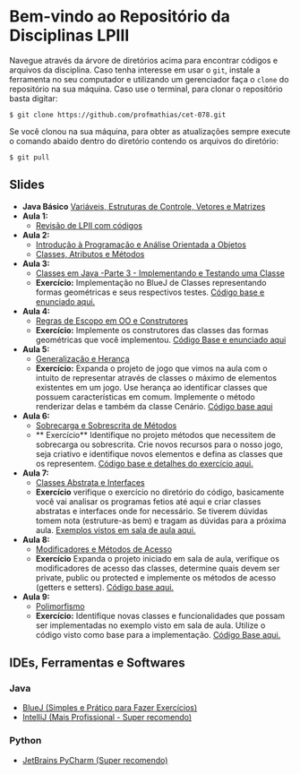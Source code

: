 # Bem-vindo ao Repositório da Disciplinas LPIII

Navegue através da árvore de diretórios acima para encontrar códigos e arquivos da disciplina.
Caso tenha interesse em usar o `git`, instale a ferramenta no seu computador e utilizando um
gerenciador faça o `clone` do repositório na sua máquina. Caso use o terminal, para clonar o
repositório basta digitar:

```
$ git clone https://github.com/profmathias/cet-078.git
```

Se você clonou na sua máquina, para obter as atualizações sempre execute o comando abaido dentro do diretório contendo
os arquivos do diretório:

```
$ git pull
```

## Slides
- **Java Básico**  [Variáveis, Estruturas de Controle, Vetores e Matrizes](https://www.icloud.com/iclouddrive/0_X3PB-3zCoTArSbEFWR7aCGQ)
- **Aula 1:**
    - [Revisão de LPII com códigos](https://github.com/profmathias/cet-078/tree/master/aula1-exemplos)
- **Aula 2:**
    - [Introdução à Programação e Análise Orientada a Objetos](https://www.icloud.com/iclouddrive/0XOC0zx153RF7Tj9tN5dPQKDg)
    - [Classes, Atributos e Métodos](https://www.icloud.com/iclouddrive/0MPZU1w60AGnxzn6zcQIsDd1A)
- **Aula 3:**
    - [Classes em Java -Parte 3 - Implementando e Testando uma Classe](https://www.icloud.com/iclouddrive/0AEI5bZKNqpFkp3dMEutl7UPg#Parte_3_-_Implementando_e_Testando_uma_Classe)
    - **Exercício:** Implementação no BlueJ de Classes representando formas geométricas e seus respectivos testes. [Código base e enunciado aqui.](https://github.com/profmathias/cet-078/tree/master/Aula3-Primeira-Classe-OO)
- **Aula 4:**
    - [Regras de Escopo em OO e Construtores](https://www.icloud.com/iclouddrive/0_5Y7Li5pGrExBAqHRFKbL0RQ#Parte_4_-_Regras_de_Escopo_em_OO_e_Construtores)
    - **Exercício:** Implemente os construtores das classes das formas geométricas que você implementou. [Código Base e enunciado aqui](https://github.com/profmathias/cet-078/tree/master/Aula4-Construtores)
- **Aula 5:**
    - [Generalização e Herança](https://www.icloud.com/iclouddrive/0u-Tuyx-lOlwhy-tPhbQHaAnA)
    - **Exercício:** Expanda o projeto de jogo que vimos na aula com o intuito de representar através de classes o máximo
    de elementos existentes em um jogo. Use herança ao identificar classes que possuem características em comum. Implemente o método renderizar delas e também da classe Cenário. [Código base aqui](https://github.com/profmathias/cet-078/tree/master/Aula5-Heranca)
- **Aula 6:**
    - [Sobrecarga e Sobrescrita de Métodos](https://www.icloud.com/iclouddrive/0orpUuYW4isWh1qfKBFgRdKPA)
    - ** Exercício** Identifique no projeto métodos que necessitem de sobrecarga ou sobrescrita. Crie novos recursos para o nosso jogo, seja criativo e identifique novos elementos e defina as classes que os representem. [Código base e detalhes do exercício aqui.](https://github.com/profmathias/cet-078/tree/master/Aula6-Sobrecarga-e-sobrescrita-de-metodos)
- **Aula 7:**
    - [Classes Abstrata e Interfaces](https://www.icloud.com/iclouddrive/03OvAW04xpYLdX-jCJskfpI-g#Parte_7_-_Interface_e_Classes_Abstratas)
    - **Exercício** verifique o exercício no diretório do código, basicamente você vai analisar os programas fetios até aqui e criar classes abstratas e interfaces onde for necessário. Se tiverem dúvidas tomem nota (estruture-as bem) e tragam as dúvidas para a próxima aula. [Exemplos vistos em sala de aula aqui.](https://github.com/profmathias/cet-078/tree/master/Aula7-Classes-Abstratas-e-Interfaces)
- **Aula 8:**
    - [Modificadores e Métodos de Acesso](https://www.icloud.com/iclouddrive/0RU9As8_A2an5m1ubNT0Qv4pg)
    - **Exercício** Expanda o projeto iniciado em sala de aula, verifique os modificadores de acesso das classes, determine quais devem ser private, public
    ou protected e implemente os métodos de acesso (getters e setters). [Código base aqui.](https://github.com/profmathias/cet-078/tree/master/Aula8-Modificadores-de-Acesso-Getter-e-Setters)
- **Aula 9:**
    - [Polimorfismo](https://www.icloud.com/iclouddrive/0UNnWkuZbDqO5dCYU1qOWPcdA#Parte_9_-_Polimorfismo)
    - **Exercício:** Identifique novas classes e funcionalidades que possam ser implementadas no exemplo visto em sala de aula. Utilize o código visto como base para a implementação. [Código Base aqui.](https://github.com/profmathias/cet-078/tree/master/Aula9-Polimorfismo)


## IDEs, Ferramentas e Softwares

### Java
- [BlueJ (Simples e Prático para Fazer Exercícios)](https://www.bluej.org)
- [IntelliJ (Mais Profissional - Super recomendo)](https://www.jetbrains.com/products.html#type=ide)

### Python

- [JetBrains PyCharm (Super recomendo)](https://www.jetbrains.com/products.html#type=ide)
